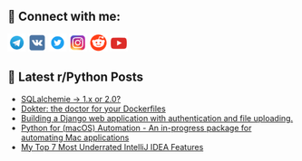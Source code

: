 ## 🔎 Connect with me:
[<img src="https://github.com/bullbesh/bullbesh/blob/main/images/Telegram.png" width="32" height="32" />](https://t.me/bullbesh)
[<img src="https://github.com/bullbesh/bullbesh/blob/main/images/VK.png" width="32" height="32" />](https://vk.com/bullbesh)
[<img src="https://github.com/bullbesh/bullbesh/blob/main/images/Twitter.png" width="32" height="32" />](https://twitter.com/bullbesh1)
[<img src="https://github.com/bullbesh/bullbesh/blob/main/images/Instagram.png" width="32" height="32" />](https://www.instagram.com/bullbesh)
[<img src="https://github.com/bullbesh/bullbesh/blob/main/images/Reddit.png" width="32" height="32" />](https://www.reddit.com/user/bullbesh)
[<img src="https://github.com/bullbesh/bullbesh/blob/main/images/YouTube.png" width="32" height="32" />](https://www.youtube.com/channel/UCtfjRs6uzgq5mfm8S06WTcg)

## 📕 Latest r/Python Posts
<!-- BLOG-POST-LIST:START -->
- [SQLalchemie -&gt; 1.x or 2.0?](https://www.reddit.com/r/Python/comments/wmkbce/sqlalchemie_1x_or_20/)
- [Dokter: the doctor for your Dockerfiles](https://www.reddit.com/r/Python/comments/wmk1nv/dokter_the_doctor_for_your_dockerfiles/)
- [Building a Django web application with authentication and file uploading.](https://www.reddit.com/r/Python/comments/wmi4e1/building_a_django_web_application_with/)
- [Python for &lpar;macOS&rpar; Automation - An in-progress package for automating Mac applications](https://www.reddit.com/r/Python/comments/wmhir1/python_for_macos_automation_an_inprogress_package/)
- [My Top 7 Most Underrated IntelliJ IDEA Features](https://www.reddit.com/r/Python/comments/wmfmvh/my_top_7_most_underrated_intellij_idea_features/)
<!-- BLOG-POST-LIST:END -->
